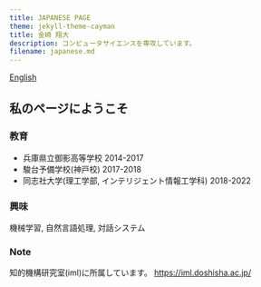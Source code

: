 ```yaml
---
title: JAPANESE PAGE
theme: jekyll-theme-cayman
title: 金崎 翔大
description: コンピュータサイエンスを専攻しています。
filename: japanese.md
--- 
```

[English](README.md)
## 私のページにようこそ
### 教育
- 兵庫県立御影高等学校 2014-2017
- 駿台予備学校(神戸校) 2017-2018
- 同志社大学(理工学部, インテリジェント情報工学科) 2018-2022

### 興味
機械学習, 自然言語処理, 対話システム

### Note
知的機構研究室(iml)に所属しています。
https://iml.doshisha.ac.jp/
